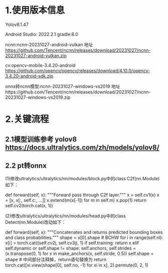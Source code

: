# 1.使用版本信息
Yolov8.1.47

Android Studio: 2022.2.1 gradle:8.0 

ncnn:ncnn-20231027-android-vulkan 
地址 https://github.com/Tencent/ncnn/releases/download/20231027/ncnn-20231027-android-vulkan.zip 

cv:opencv-mobile-3.4.20-android 
https://github.com/opencv/opencv/releases/download/4.10.0/opencv-3.4.20-android-sdk.zip 

onnx转ncnn模型:ncnn-20231027-windows-vs2019 
地址https://github.com/Tencent/ncnn/releases/download/20231027/ncnn-20231027-windows-vs2019.zip

# 2.关键流程
## 2.1模型训练参考 yolov8 https://docs.ultralytics.com/zh/models/yolov8/
## 2.2 pt转onnx
(1)修改ultralytics/ultralytics/nn/modules/block.py中的class C2f(nn.Module)如下：

 def forward(self, x):
        """Forward pass through C2f layer."""
        x = self.cv1(x)
        x = [x, x[:, self.c:, ...]]
        x.extend(m(x[-1]) for m in self.m)
        x.pop(1)
        return self.cv2(torch.cat(x, 1))
        
(2)修改ultralytics/ultralytics/nn/modules/head.py中的class Detect(nn.Module)改动如下：

 def forward(self, x):
        """Concatenates and returns predicted bounding boxes and class probabilities."""
        shape = x[0].shape  # BCHW
        for i in range(self.nl):
            x[i] = torch.cat((self.cv2[i](x[i]), self.cv3[i](x[i])), 1)
        if self.training:
            return x
        elif self.dynamic or self.shape != shape:
            self.anchors, self.strides = (x.transpose(0, 1) for x in make_anchors(x, self.stride, 0.5))
            self.shape = shape
        # 中间部分注释掉，return语句替换为
        return torch.cat([xi.view(shape[0], self.no, -1) for xi in x], 2).permute(0, 2, 1)




